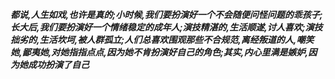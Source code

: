 ***都说,人生如戏,也许是真的;小时候,我们要扮演好一个不会随便问怪问题的乖孩子;长大后,我们要扮演好一个情绪稳定的成年人;演技精湛的,生活顺遂,讨人喜欢;演技拙劣的,生活坎坷,被人群孤立;人们总喜欢围观那些不合规范,离经叛道的人,嘲笑她,鄙夷她,对她指指点点,因为她不肯扮演好自己的角色;其实,内心里满是嫉妒,因为她成功扮演了自己***